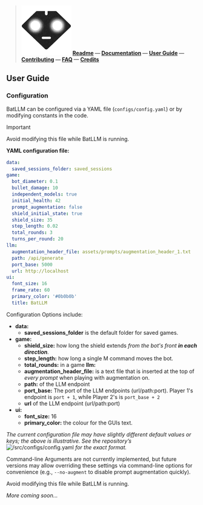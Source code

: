  
>
>  ![BatLLM's logo](./images/logo-small.png) **[Readme](README.md) &mdash; [Documentation](DOCUMENTATION.md)  &mdash; [User Guide](USER_GUIDE.md)  &mdash; [Contributing](CONTRIBUTING.md)  &mdash; [FAQ](FAQ.md)  &mdash; [Credits](CREDITS.md)** 
>
>

## User Guide

### Configuration

BatLLM can be configured via a YAML file (`configs/config.yaml`) or by modifying constants in the code. 

> [!IMPORTANT]
> Avoid modifying this file while BatLLM is running. 
> 

**YAML configuration file:**
```yaml
data:
  saved_sessions_folder: saved_sessions
game:
  bot_diameter: 0.1
  bullet_damage: 10
  independent_models: true
  initial_health: 42
  prompt_augmentation: false
  shield_initial_state: true
  shield_size: 35
  step_length: 0.02
  total_rounds: 3
  turns_per_round: 20
llm:
  augmentation_header_file: assets/prompts/augmentation_header_1.txt
  path: /api/generate
  port_base: 5000
  url: http://localhost
ui:
  font_size: 16
  frame_rate: 60
  primary_color: '#0b0b0b'
  title: BatLLM

```

Configuration Options include:

- **data:**
	- **saved_sessions_folder** is the default folder for saved games.
- **game:**
	- **shield_size:** how long the shield extends *from the bot's front **in each direction**.*
	- **step_length:** how long a single M command moves the bot.
	- **total_rounds:** in a game
  **llm:**
	- **augmentation_header_file:** is a text file that is inserted at the top of *every  prompt* when playing with augmentation on.
	- **path:** of the LLM endpoint 
	- **port_base:** The port of the LLM endpoints (url/path:port). Player 1's endpoint is `port + 1`, while Player 2's is `port_base + 2`
	- **url** of the LLM endpoint (url/path:port)
- **ui:**
	- **font_size:** 16 
	- **primary_color:** the colour for the GUIs text.
	

*The current configuration file may have slightly different default values or keys; the above is illustrative. See the repository’s* ![/src/configs/config.yaml](../src/config/config.yaml) *for the exact format.*

Command-line Arguments are not currently implemented, but future versions may allow overriding these settings via command-line options for convenience (e.g., `--no-augment` to disable prompt augmentation quickly).

Avoid modifying this file while BatLLM is running.

*More coming soon...*




